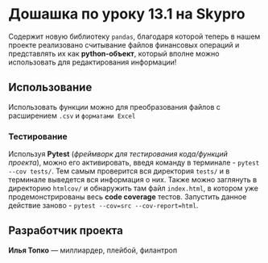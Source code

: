 # Дошашка по уроку 13.1 на Skypro
Содержит новую библиотеку `pandas`, благодаря которой теперь в нашем проекте реализовано считывание файлов финансовых
операций и представлять их как **python-объект**, который вполне можно использовать для редактирования информации!

## Использование
Использовать функции можно для преобразования файлов с расширением `.csv` и `форматами Excel`

### Тестирование
Используя **Pytest** (_фреймворк для тестирования кода/функций проекта_), можно его активировать, введя команду в
терминале - `pytest --cov tests/`. Тем самым проверится вся директория `tests/` и в терминале выведется вся информация
о них. Также можно заглянуть в директорию `htmlcov/` и обнаружить там файл `index.html`, в котором уже
продемонстрированы весь **code coverage** тестов. Запустить данное действие заново - 
`pytest --cov=src --cov-report=html`.

## Разработчик проекта
**Илья Топко** — миллиардер, плейбой, филантроп
